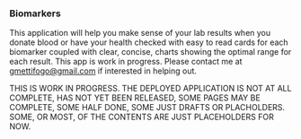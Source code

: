 ### Biomarkers
This application will help you make sense of your lab results when you donate blood or have your health checked with easy to read cards for each biomarker coupled with clear, concise, charts showing the optimal range for each result. This app is work in progress. Please contact me at gmettifogo@gmail.com if interested in helping out.

THIS IS WORK IN PROGRESS. THE DEPLOYED APPLICATION IS NOT AT ALL COMPLETE, HAS NOT YET BEEN RELEASED, SOME PAGES MAY BE COMPLETE, SOME HALF DONE, SOME JUST DRAFTS OR PLACHOLDERS. SOME, OR MOST, OF THE CONTENTS ARE JUST PLACEHOLDERS FOR NOW.
